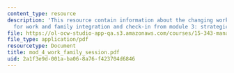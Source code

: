 ```yaml
---
content_type: resource
description: 'This resource contain information about the changing workforce: implications
  for work and family integration and check-in from module 3: strategic partnerships.'
file: https://ol-ocw-studio-app-qa.s3.amazonaws.com/courses/15-343-managing-transformations-in-work-organizations-and-society-spring-2002/2a1f3e9d001aba068a76f423704d6846_mod_4_work_family_session.pdf
file_type: application/pdf
resourcetype: Document
title: mod_4_work_family_session.pdf
uid: 2a1f3e9d-001a-ba06-8a76-f423704d6846
---
```

